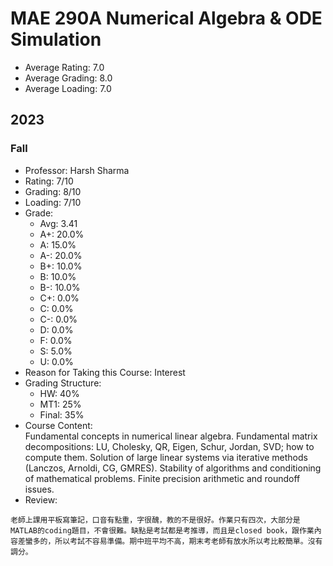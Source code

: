# MAE 290A Numerical Algebra & ODE Simulation
- Average Rating: 7.0
- Average Grading: 8.0
- Average Loading: 7.0
## 2023
### Fall
- Professor: Harsh Sharma
- Rating: 7/10
- Grading: 8/10
- Loading: 7/10
- Grade:
  - Avg: 3.41
  - A+: 20.0%
  - A: 15.0%
  - A-: 20.0%
  - B+: 10.0%
  - B: 10.0%
  - B-: 10.0%
  - C+: 0.0%
  - C: 0.0%
  - C-: 0.0%
  - D: 0.0%
  - F: 0.0%
  - S: 5.0%
  - U: 0.0%
- Reason for Taking this Course: Interest
- Grading Structure:
  - HW: 40%
  - MT1: 25%
  - Final: 35%
- Course Content:  
Fundamental concepts in numerical linear algebra. Fundamental matrix decompositions: LU, Cholesky, QR, Eigen, Schur, Jordan, SVD; how to compute them. Solution of large linear systems via iterative methods (Lanczos, Arnoldi, CG, GMRES). Stability of algorithms and conditioning of mathematical problems. Finite precision arithmetic and roundoff issues.
- Review:  
```
老師上課用平板寫筆記，口音有點重，字很醜，教的不是很好。作業只有四次，大部分是MATLAB的coding題目，不會很難。缺點是考試都是考推導，而且是closed book，跟作業內容差蠻多的，所以考試不容易準備。期中班平均不高，期末考老師有放水所以考比較簡單。沒有調分。
```
